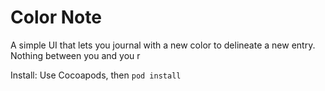 # Color Note

A simple UI that lets you journal with a new color to delineate a new entry. Nothing between you and you r


Install:
Use Cocoapods, then `pod install`
